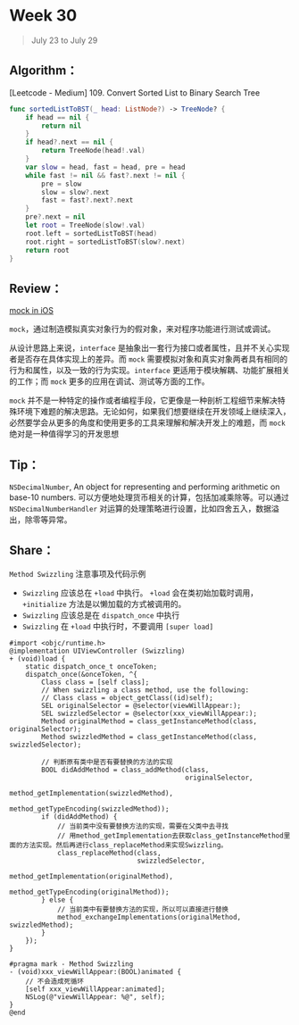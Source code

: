 # Week 30

> July 23 to July 29

## Algorithm：

[Leetcode - Medium] 109. Convert Sorted List to Binary Search Tree

```swift
func sortedListToBST(_ head: ListNode?) -> TreeNode? {
    if head == nil {
        return nil
    }
    if head?.next == nil {
        return TreeNode(head!.val)
    }
    var slow = head, fast = head, pre = head
    while fast != nil && fast?.next != nil {
        pre = slow
        slow = slow?.next
        fast = fast?.next?.next
    }
    pre?.next = nil
    let root = TreeNode(slow!.val)
    root.left = sortedListToBST(head)
    root.right = sortedListToBST(slow?.next)
    return root
}
```

## Review：
[mock in iOS](http://sindrilin.com/note/2018/07/18/mock_mechanism.html)

`mock`，通过制造模拟真实对象行为的假对象，来对程序功能进行测试或调试。

从设计思路上来说，`interface` 是抽象出一套行为接口或者属性，且并不关心实现者是否存在具体实现上的差异。而 `mock` 需要模拟对象和真实对象两者具有相同的行为和属性，以及一致的行为实现。`interface` 更适用于模块解耦、功能扩展相关的工作；而 `mock` 更多的应用在调试、测试等方面的工作。

`mock` 并不是一种特定的操作或者编程手段，它更像是一种剖析工程细节来解决特殊环境下难题的解决思路。无论如何，如果我们想要继续在开发领域上继续深入，必然要学会从更多的角度和使用更多的工具来理解和解决开发上的难题，而 `mock` 绝对是一种值得学习的开发思想

## Tip：

`NSDecimalNumber`, An object for representing and performing arithmetic on base-10 numbers.
可以方便地处理货币相关的计算，包括加减乘除等。可以通过 `NSDecimalNumberHandler` 对运算的处理策略进行设置，比如四舍五入，数据溢出，除零等异常。

## Share：
`Method Swizzling` 注意事项及代码示例
- `Swizzling` 应该总在 `+load` 中执行。 `+load` 会在类初始加载时调用， `+initialize` 方法是以懒加载的方式被调用的。
- `Swizzling` 应该总是在 `dispatch_once` 中执行
- `Swizzling` 在 `+load` 中执行时，不要调用 `[super load]`

```objc
#import <objc/runtime.h>
@implementation UIViewController (Swizzling)
+ (void)load {
    static dispatch_once_t onceToken;
    dispatch_once(&onceToken, ^{
        Class class = [self class];
        // When swizzling a class method, use the following:
        // Class class = object_getClass((id)self);
        SEL originalSelector = @selector(viewWillAppear:);
        SEL swizzledSelector = @selector(xxx_viewWillAppear:);
        Method originalMethod = class_getInstanceMethod(class, originalSelector);
        Method swizzledMethod = class_getInstanceMethod(class, swizzledSelector);

        // 判断原有类中是否有要替换的方法的实现
        BOOL didAddMethod = class_addMethod(class,
                                            originalSelector,
                                            method_getImplementation(swizzledMethod),
                                            method_getTypeEncoding(swizzledMethod));
        if (didAddMethod) {
            // 当前类中没有要替换方法的实现，需要在父类中去寻找
            // 用method_getImplementation去获取class_getInstanceMethod里面的方法实现。然后再进行class_replaceMethod来实现Swizzling。
            class_replaceMethod(class,
                                swizzledSelector,
                                method_getImplementation(originalMethod),
                                method_getTypeEncoding(originalMethod));
        } else {
            // 当前类中有要替换方法的实现，所以可以直接进行替换
            method_exchangeImplementations(originalMethod, swizzledMethod);
        }
    });
}

#pragma mark - Method Swizzling
- (void)xxx_viewWillAppear:(BOOL)animated {
    // 不会造成死循环
    [self xxx_viewWillAppear:animated];
    NSLog(@"viewWillAppear: %@", self);
}
@end
```